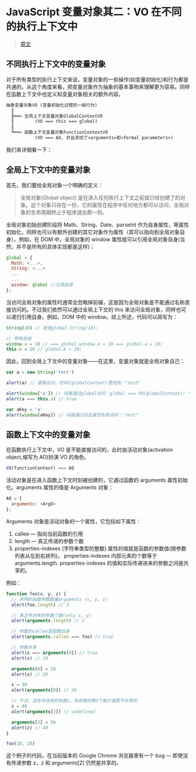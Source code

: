 # JavaScript 变量对象其二：VO 在不同的执行上下文中

> [原文](https://web.archive.org/web/20210423083804/http://www.nowamagic.net/librarys/veda/detail/1671)

## 不同执行上下文中的变量对象

对于所有类型的执行上下文来说，变量对象的一些操作(如变量初始化)和行为都是共通的。从这个角度来看，把变量对象作为抽象的基本事物来理解更为容易。同样在函数上下文中也定义和变量对象相关的额外内容。

```txt
抽象变量对象VO (变量初始化过程的一般行为)
  ║
  ╠══> 全局上下文变量对象GlobalContextVO
  ║        (VO === this === global)
  ║
  ╚══> 函数上下文变量对象FunctionContextVO
           (VO === AO, 并且添加了<arguments>和<formal parameters>)
```

我们来详细看一下：

## 全局上下文中的变量对象

首先，我们要给全局对象一个明确的定义：

> 全局对象(Global object) 是在进入任何执行上下文之前就已经创建了的对象。这个对象只存在一份，它的属性在程序中任何地方都可以访问，全局对象的生命周期终止于程序退出那一刻。

全局对象初始创建阶段将 Math、String、Date、parseInt 作为自身属性，等属性初始化，同样也可以有额外创建的其它对象作为属性（其可以指向到全局对象自身）。例如，在 DOM 中，全局对象的 window 属性就可以引用全局对象自身(当然，并不是所有的具体实现都是这样)：

```js
global = {
  Math: <...>,
  String: <...>
  ...
  ...
  window: global //引用自身
};
```

当访问全局对象的属性时通常会忽略掉前缀，这是因为全局对象是不能通过名称直接访问的。不过我们依然可以通过全局上下文的 this 来访问全局对象，同样也可以递归引用自身。例如，DOM 中的 window。综上所述，代码可以简写为：

```js
String(10) // 就是global.String(10);

// 带有前缀
window.a = 10 // === global.window.a = 10 === global.a = 10;
this.b = 20 // global.b = 20;
```

因此，回到全局上下文中的变量对象——在这里，变量对象就是全局对象自己：

```js
var a = new String('test')

alert(a) // 直接访问，在VO(globalContext)里找到："test"

alert(window['a']) // 间接通过global访问：global === VO(globalContext): "test"
alert(a === this.a) // true

var aKey = 'a'
alert(window[aKey]) // 间接通过动态属性名称访问："test"
```

## 函数上下文中的变量对象

在函数执行上下文中，VO 是不能直接访问的，此时由活动对象(activation object,缩写为 AO)扮演 VO 的角色。

```js
VO(functionContext) === AO
```

活动对象是在进入函数上下文时刻被创建的，它通过函数的 arguments 属性初始化。arguments 属性的值是 Arguments 对象：

```js
AO = {
  arguments: <ArgO>
};
```

Arguments 对象是活动对象的一个属性，它包括如下属性：

1. callee — 指向当前函数的引用
2. length — 真正传递的参数个数
3. properties-indexes (字符串类型的整数) 属性的值就是函数的参数值(按参数列表从左到右排列)。 properties-indexes 内部元素的个数等于 arguments.length. properties-indexes 的值和实际传递进来的参数之间是共享的。

例如：

```js
function foo(x, y, z) {
  // 声明的函数参数数量arguments (x, y, z)
  alert(foo.length) // 3

  // 真正传进来的参数个数(only x, y)
  alert(arguments.length) // 2

  // 参数的callee是函数自身
  alert(arguments.callee === foo) // true

  // 参数共享
  alert(x === arguments[0]) // true
  alert(x) // 10

  arguments[0] = 20
  alert(x) // 20

  x = 30
  alert(arguments[0]) // 30

  // 不过，没有传进来的参数z，和参数的第3个索引值是不共享的
  z = 40
  alert(arguments[2]) // undefined

  arguments[2] = 50
  alert(z) // 40
}

foo(10, 20)
```

这个例子的代码，在当前版本的 Google Chrome 浏览器里有一个 bug — 即使没有传递参数 z，z 和 arguments[2] 仍然是共享的。

